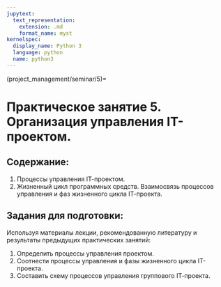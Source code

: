 ```yaml
---
jupytext:
  text_representation:
    extension: .md
    format_name: myst
kernelspec:
  display_name: Python 3
  language: python
  name: python3
---
```


(project_management/seminar/5)=
# Практическое занятие 5. Организация управления IТ-проектом.

## Содержание:
1.	Процессы управления IТ-проектом.
2.	Жизненный цикл программных средств. Взаимосвязь процессов управления и фаз жизненного цикла IТ-проекта.

## Задания для подготовки:
Используя материалы лекции, рекомендованную литературу и результаты предыдущих практических занятий:
1. Определить процессы управления проектом.
2. Соотнести процессы управления и фазы жизненного цикла IТ-проекта.
3. Составить схему процессов управления группового IТ-проекта.
